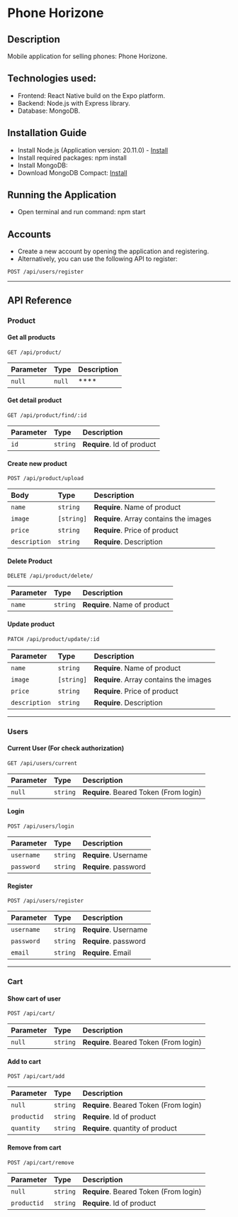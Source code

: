# Phone Horizone

## Description

Mobile application for selling phones: Phone Horizone.

## Technologies used:

- Frontend: React Native build on the Expo platform.
- Backend: Node.js with Express library.
- Database: MongoDB.

## Installation Guide

- Install Node.js (Application version: 20.11.0) - <a href="https://nodejs.org/en/download/current">Install</a>
- Install required packages: npm install
- Install MongoDB:
- Download MongoDB Compact: <a href="https://www.mongodb.com/try/download/community">Install</a>

## Running the Application
- Open terminal and run command: npm start

## Accounts
- Create a new account by opening the application and registering.
- Alternatively, you can use the following API to register:
```http
POST /api/users/register
```
<hr>

## API Reference

### Product

#### Get all products

```http
GET /api/product/
```

| Parameter | Type     | Description                |
| :-------- | :------- | :------------------------- |
| `null` | `null` | **** |

#### Get detail product

```http
GET /api/product/find/:id
```

| Parameter | Type     | Description                       |
| :-------- | :------- | :-------------------------------- |
| `id`      | `string` | **Require**. Id of product 
 
#### Create new product

```http
POST /api/product/upload
```

| Body | Type     | Description                       |
| :-------- | :------- | :-------------------------------- |
| `name`      | `string` | **Require**. Name of product 
| `image`      | `[string]` | **Require**. Array contains the images
| `price`      | `string` | **Require**. Price of product
| `description`      | `string` | **Require**. Description 

#### Delete Product

```http
DELETE /api/product/delete/
```

| Parameter | Type     | Description                       |
| :-------- | :------- | :-------------------------------- |
| `name`      | `string` | **Require**. Name of product |

#### Update product

```http
PATCH /api/product/update/:id
```

| Parameter | Type     | Description                       |
| :-------- | :------- | :-------------------------------- |
| `name`      | `string` | **Require**. Name of product 
| `image`      | `[string]` | **Require**. Array contains the images
| `price`      | `string` | **Require**. Price of product
| `description`      | `string` | **Require**. Description 

<hr>

### Users

#### Current User (For check authorization)
```http
GET /api/users/current
```
| Parameter | Type     | Description                       |
| :-------- | :------- | :-------------------------------- |
| `null`      | `string` | **Require**. Beared Token (From login)

#### Login
```http
POST /api/users/login
```
| Parameter | Type     | Description                       |
| :-------- | :------- | :-------------------------------- |
| `username`      | `string` | **Require**. Username 
| `password`      | `string` | **Require**. password

#### Register
```http
POST /api/users/register
```
| Parameter | Type     | Description                       |
| :-------- | :------- | :-------------------------------- |
| `username`      | `string` | **Require**. Username 
| `password`      | `string` | **Require**. password
| `email`      | `string` | **Require**. Email

<hr>

### Cart

#### Show cart of user
```http
POST /api/cart/
```
| Parameter | Type     | Description                       |
| :-------- | :------- | :-------------------------------- |
| `null`      | `string` | **Require**. Beared Token (From login)

#### Add to cart 
```http
POST /api/cart/add
```
| Parameter | Type     | Description                       |
| :-------- | :------- | :-------------------------------- |
| `null`      | `string` | **Require**. Beared Token (From login)
| `productid`      | `string` | **Require**. Id of product
| `quantity`      | `string` | **Require**. quantity of product

#### Remove from cart
```http
POST /api/cart/remove
```
| Parameter | Type     | Description                       |
| :-------- | :------- | :-------------------------------- |
| `null`      | `string` | **Require**. Beared Token (From login)
| `productid`      | `string` | **Require**. Id of product
